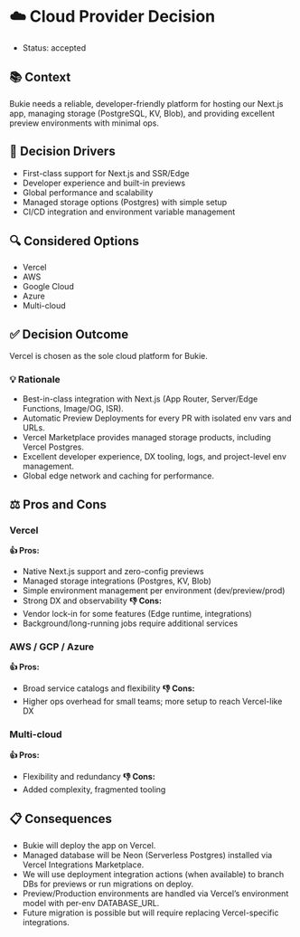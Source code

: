 # ☁️ Cloud Provider Decision
- Status: accepted

## 📚 Context
Bukie needs a reliable, developer-friendly platform for hosting our Next.js app, managing storage (PostgreSQL, KV, Blob), and providing excellent preview environments with minimal ops.

## 🎯 Decision Drivers
- First-class support for Next.js and SSR/Edge
- Developer experience and built-in previews
- Global performance and scalability
- Managed storage options (Postgres) with simple setup
- CI/CD integration and environment variable management

## 🔍 Considered Options
- Vercel
- AWS
- Google Cloud
- Azure
- Multi-cloud

## ✅ Decision Outcome
Vercel is chosen as the sole cloud platform for Bukie.

### 💡 Rationale
- Best-in-class integration with Next.js (App Router, Server/Edge Functions, Image/OG, ISR).
- Automatic Preview Deployments for every PR with isolated env vars and URLs.
- Vercel Marketplace provides managed storage products, including Vercel Postgres.
- Excellent developer experience, DX tooling, logs, and project-level env management.
- Global edge network and caching for performance.

## ⚖️ Pros and Cons
### Vercel
**👍 Pros:**
- Native Next.js support and zero-config previews
- Managed storage integrations (Postgres, KV, Blob)
- Simple environment management per environment (dev/preview/prod)
- Strong DX and observability
**👎 Cons:**
- Vendor lock-in for some features (Edge runtime, integrations)
- Background/long-running jobs require additional services

### AWS / GCP / Azure
**👍 Pros:**
- Broad service catalogs and flexibility
**👎 Cons:**
- Higher ops overhead for small teams; more setup to reach Vercel-like DX

### Multi-cloud
**👍 Pros:**
- Flexibility and redundancy
**👎 Cons:**
- Added complexity, fragmented tooling

## 📋 Consequences
- Bukie will deploy the app on Vercel.
- Managed database will be Neon (Serverless Postgres) installed via Vercel Integrations Marketplace.
- We will use deployment integration actions (when available) to branch DBs for previews or run migrations on deploy.
- Preview/Production environments are handled via Vercel’s environment model with per-env DATABASE_URL.
- Future migration is possible but will require replacing Vercel-specific integrations.
